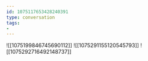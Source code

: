 ```yaml
---
id: 1075117653428240391
type: conversation
tags:
- 
---
```

![[1075199846745690112]]
![[1075291155120545793]]
![[1075292716492148737]]


